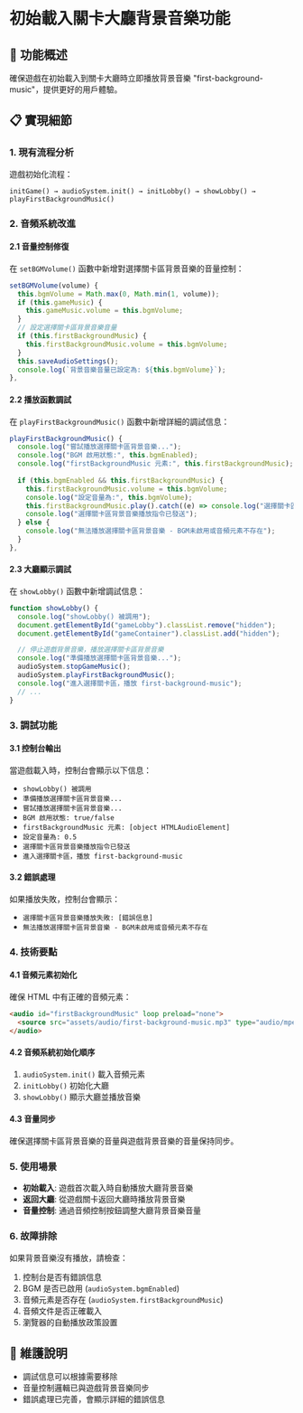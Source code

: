 # 初始載入關卡大廳背景音樂功能

## 🎵 功能概述

確保遊戲在初始載入到關卡大廳時立即播放背景音樂 "first-background-music"，提供更好的用戶體驗。

## 📋 實現細節

### 1. 現有流程分析

遊戲初始化流程：
```
initGame() → audioSystem.init() → initLobby() → showLobby() → playFirstBackgroundMusic()
```

### 2. 音頻系統改進

#### 2.1 音量控制修復
在 `setBGMVolume()` 函數中新增對選擇關卡區背景音樂的音量控制：

```javascript
setBGMVolume(volume) {
  this.bgmVolume = Math.max(0, Math.min(1, volume));
  if (this.gameMusic) {
    this.gameMusic.volume = this.bgmVolume;
  }
  // 設定選擇關卡區背景音樂音量
  if (this.firstBackgroundMusic) {
    this.firstBackgroundMusic.volume = this.bgmVolume;
  }
  this.saveAudioSettings();
  console.log(`背景音樂音量已設定為: ${this.bgmVolume}`);
},
```

#### 2.2 播放函數調試
在 `playFirstBackgroundMusic()` 函數中新增詳細的調試信息：

```javascript
playFirstBackgroundMusic() {
  console.log("嘗試播放選擇關卡區背景音樂...");
  console.log("BGM 啟用狀態:", this.bgmEnabled);
  console.log("firstBackgroundMusic 元素:", this.firstBackgroundMusic);
  
  if (this.bgmEnabled && this.firstBackgroundMusic) {
    this.firstBackgroundMusic.volume = this.bgmVolume;
    console.log("設定音量為:", this.bgmVolume);
    this.firstBackgroundMusic.play().catch((e) => console.log("選擇關卡區背景音樂播放失敗:", e));
    console.log("選擇關卡區背景音樂播放指令已發送");
  } else {
    console.log("無法播放選擇關卡區背景音樂 - BGM未啟用或音頻元素不存在");
  }
},
```

#### 2.3 大廳顯示調試
在 `showLobby()` 函數中新增調試信息：

```javascript
function showLobby() {
  console.log("showLobby() 被調用");
  document.getElementById("gameLobby").classList.remove("hidden");
  document.getElementById("gameContainer").classList.add("hidden");

  // 停止遊戲背景音樂，播放選擇關卡區背景音樂
  console.log("準備播放選擇關卡區背景音樂...");
  audioSystem.stopGameMusic();
  audioSystem.playFirstBackgroundMusic();
  console.log("進入選擇關卡區，播放 first-background-music");
  // ...
}
```

### 3. 調試功能

#### 3.1 控制台輸出
當遊戲載入時，控制台會顯示以下信息：
- `showLobby() 被調用`
- `準備播放選擇關卡區背景音樂...`
- `嘗試播放選擇關卡區背景音樂...`
- `BGM 啟用狀態: true/false`
- `firstBackgroundMusic 元素: [object HTMLAudioElement]`
- `設定音量為: 0.5`
- `選擇關卡區背景音樂播放指令已發送`
- `進入選擇關卡區，播放 first-background-music`

#### 3.2 錯誤處理
如果播放失敗，控制台會顯示：
- `選擇關卡區背景音樂播放失敗: [錯誤信息]`
- `無法播放選擇關卡區背景音樂 - BGM未啟用或音頻元素不存在`

### 4. 技術要點

#### 4.1 音頻元素初始化
確保 HTML 中有正確的音頻元素：
```html
<audio id="firstBackgroundMusic" loop preload="none">
  <source src="assets/audio/first-background-music.mp3" type="audio/mpeg" />
</audio>
```

#### 4.2 音頻系統初始化順序
1. `audioSystem.init()` 載入音頻元素
2. `initLobby()` 初始化大廳
3. `showLobby()` 顯示大廳並播放音樂

#### 4.3 音量同步
確保選擇關卡區背景音樂的音量與遊戲背景音樂的音量保持同步。

### 5. 使用場景

- **初始載入**: 遊戲首次載入時自動播放大廳背景音樂
- **返回大廳**: 從遊戲關卡返回大廳時播放背景音樂
- **音量控制**: 通過音頻控制按鈕調整大廳背景音樂音量

### 6. 故障排除

如果背景音樂沒有播放，請檢查：
1. 控制台是否有錯誤信息
2. BGM 是否已啟用 (`audioSystem.bgmEnabled`)
3. 音頻元素是否存在 (`audioSystem.firstBackgroundMusic`)
4. 音頻文件是否正確載入
5. 瀏覽器的自動播放政策設置

## 🔧 維護說明

- 調試信息可以根據需要移除
- 音量控制邏輯已與遊戲背景音樂同步
- 錯誤處理已完善，會顯示詳細的錯誤信息 